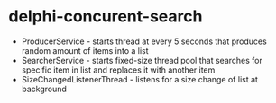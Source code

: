 # delphi-concurent-search
* ProducerService - starts thread at every 5 seconds that produces random amount of items into a list
* SearcherService - starts fixed-size thread pool that searches for specific item in list and replaces it with another item
* SizeChangedListenerThread - listens for a size change of list at background